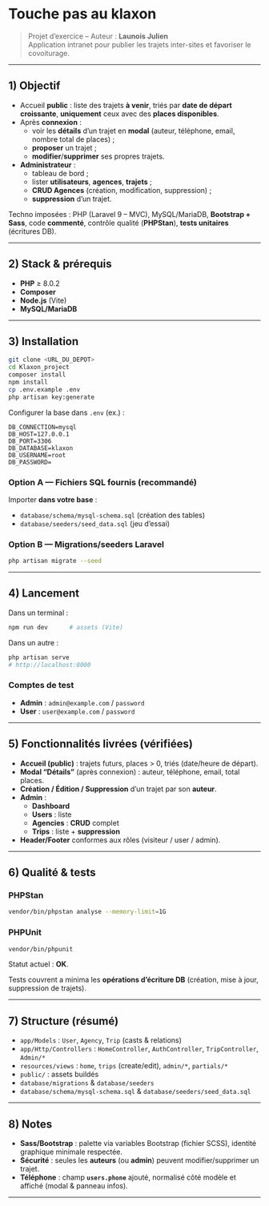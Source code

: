 # Touche pas au klaxon

> Projet d’exercice – Auteur : **Launois Julien**  
> Application intranet pour publier les trajets inter-sites et favoriser le covoiturage.

---

## 1) Objectif

- Accueil **public** : liste des trajets **à venir**, triés par **date de départ croissante**, **uniquement** ceux avec des **places disponibles**.  
- Après **connexion** :
  - voir les **détails** d’un trajet en **modal** (auteur, téléphone, email, nombre total de places) ;
  - **proposer** un trajet ;
  - **modifier**/**supprimer** ses propres trajets.
- **Administrateur** :
  - tableau de bord ;
  - lister **utilisateurs**, **agences**, **trajets** ;
  - **CRUD Agences** (création, modification, suppression) ;
  - **suppression** d’un trajet.

Techno imposées : PHP (Laravel 9 – MVC), MySQL/MariaDB, **Bootstrap + Sass**, code **commenté**, contrôle qualité (**PHPStan**), **tests unitaires** (écritures DB).

---

## 2) Stack & prérequis

- **PHP** ≥ 8.0.2  
- **Composer**  
- **Node.js** (Vite)  
- **MySQL/MariaDB**

---

## 3) Installation

```bash
git clone <URL_DU_DEPOT>
cd Klaxon_project
composer install
npm install
cp .env.example .env
php artisan key:generate
```

Configurer la base dans `.env` (ex.) :
```
DB_CONNECTION=mysql
DB_HOST=127.0.0.1
DB_PORT=3306
DB_DATABASE=klaxon
DB_USERNAME=root
DB_PASSWORD=
```

### Option A — Fichiers SQL fournis (recommandé)
Importer **dans votre base** :
- `database/schema/mysql-schema.sql` (création des tables)
- `database/seeders/seed_data.sql` (jeu d’essai)

### Option B — Migrations/seeders Laravel
```bash
php artisan migrate --seed
```

---

## 4) Lancement

Dans un terminal :
```bash
npm run dev      # assets (Vite)
```
Dans un autre :
```bash
php artisan serve
# http://localhost:8000
```

### Comptes de test
- **Admin** : `admin@example.com` / `password`  
- **User**  : `user@example.com`  / `password`

---

## 5) Fonctionnalités livrées (vérifiées)

- **Accueil (public)** : trajets futurs, places > 0, triés (date/heure de départ).  
- **Modal “Détails”** (après connexion) : auteur, téléphone, email, total places.  
- **Création / Édition / Suppression** d’un trajet par son **auteur**.  
- **Admin** :
  - **Dashboard**
  - **Users** : liste
  - **Agencies** : **CRUD** complet
  - **Trips** : liste + **suppression**
- **Header/Footer** conformes aux rôles (visiteur / user / admin).

---

## 6) Qualité & tests

### PHPStan
```bash
vendor/bin/phpstan analyse --memory-limit=1G
```

### PHPUnit
```bash
vendor/bin/phpunit
```
Statut actuel : **OK**.

Tests couvrent a minima les **opérations d’écriture DB** (création, mise à jour, suppression de trajets).

---

## 7) Structure (résumé)

- `app/Models` : `User`, `Agency`, `Trip` (casts & relations)  
- `app/Http/Controllers` : `HomeController`, `AuthController`, `TripController`, `Admin/*`  
- `resources/views` : `home`, `trips` (create/edit), `admin/*`, `partials/*`  
- `public/` : assets buildés  
- `database/migrations` & `database/seeders`  
- `database/schema/mysql-schema.sql` & `database/seeders/seed_data.sql`

---

## 8) Notes

- **Sass/Bootstrap** : palette via variables Bootstrap (fichier SCSS), identité graphique minimale respectée.  
- **Sécurité** : seules les **auteurs** (ou **admin**) peuvent modifier/supprimer un trajet.  
- **Téléphone** : champ **`users.phone`** ajouté, normalisé côté modèle et affiché (modal & panneau infos).

---